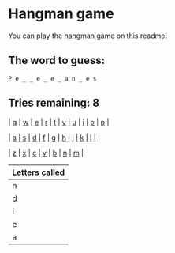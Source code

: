 <!--## Hello there 👋
![Coding image](https://github.com/roveroniandrea/roveroniandrea/blob/master/images/coding-resize.gif)-->
# Hangman game
You can play the hangman game on this readme!
<!--GAME-->

## The word to guess:
```
P e _ _ e _ e _ a n _ e s
```
## Tries remaining: 8

| [q](https:&#x2F;&#x2F;github.com&#x2F;roveroniandrea&#x2F;roveroniandrea&#x2F;issues&#x2F;new?title&#x3D;hangman%7Cq&amp;body&#x3D;Just+push+%27Submit+new+issue%27+without+editing+the+title.+The+README+will+be+updated+after+approximately+30+seconds.) | [w](https:&#x2F;&#x2F;github.com&#x2F;roveroniandrea&#x2F;roveroniandrea&#x2F;issues&#x2F;new?title&#x3D;hangman%7Cw&amp;body&#x3D;Just+push+%27Submit+new+issue%27+without+editing+the+title.+The+README+will+be+updated+after+approximately+30+seconds.) | [e](https:&#x2F;&#x2F;github.com&#x2F;roveroniandrea&#x2F;roveroniandrea&#x2F;issues&#x2F;new?title&#x3D;hangman%7Ce&amp;body&#x3D;Just+push+%27Submit+new+issue%27+without+editing+the+title.+The+README+will+be+updated+after+approximately+30+seconds.) | [r](https:&#x2F;&#x2F;github.com&#x2F;roveroniandrea&#x2F;roveroniandrea&#x2F;issues&#x2F;new?title&#x3D;hangman%7Cr&amp;body&#x3D;Just+push+%27Submit+new+issue%27+without+editing+the+title.+The+README+will+be+updated+after+approximately+30+seconds.) | [t](https:&#x2F;&#x2F;github.com&#x2F;roveroniandrea&#x2F;roveroniandrea&#x2F;issues&#x2F;new?title&#x3D;hangman%7Ct&amp;body&#x3D;Just+push+%27Submit+new+issue%27+without+editing+the+title.+The+README+will+be+updated+after+approximately+30+seconds.) | [y](https:&#x2F;&#x2F;github.com&#x2F;roveroniandrea&#x2F;roveroniandrea&#x2F;issues&#x2F;new?title&#x3D;hangman%7Cy&amp;body&#x3D;Just+push+%27Submit+new+issue%27+without+editing+the+title.+The+README+will+be+updated+after+approximately+30+seconds.) | [u](https:&#x2F;&#x2F;github.com&#x2F;roveroniandrea&#x2F;roveroniandrea&#x2F;issues&#x2F;new?title&#x3D;hangman%7Cu&amp;body&#x3D;Just+push+%27Submit+new+issue%27+without+editing+the+title.+The+README+will+be+updated+after+approximately+30+seconds.) | [i](https:&#x2F;&#x2F;github.com&#x2F;roveroniandrea&#x2F;roveroniandrea&#x2F;issues&#x2F;new?title&#x3D;hangman%7Ci&amp;body&#x3D;Just+push+%27Submit+new+issue%27+without+editing+the+title.+The+README+will+be+updated+after+approximately+30+seconds.) | [o](https:&#x2F;&#x2F;github.com&#x2F;roveroniandrea&#x2F;roveroniandrea&#x2F;issues&#x2F;new?title&#x3D;hangman%7Co&amp;body&#x3D;Just+push+%27Submit+new+issue%27+without+editing+the+title.+The+README+will+be+updated+after+approximately+30+seconds.) | [p](https:&#x2F;&#x2F;github.com&#x2F;roveroniandrea&#x2F;roveroniandrea&#x2F;issues&#x2F;new?title&#x3D;hangman%7Cp&amp;body&#x3D;Just+push+%27Submit+new+issue%27+without+editing+the+title.+The+README+will+be+updated+after+approximately+30+seconds.) |


| [a](https:&#x2F;&#x2F;github.com&#x2F;roveroniandrea&#x2F;roveroniandrea&#x2F;issues&#x2F;new?title&#x3D;hangman%7Ca&amp;body&#x3D;Just+push+%27Submit+new+issue%27+without+editing+the+title.+The+README+will+be+updated+after+approximately+30+seconds.) | [s](https:&#x2F;&#x2F;github.com&#x2F;roveroniandrea&#x2F;roveroniandrea&#x2F;issues&#x2F;new?title&#x3D;hangman%7Cs&amp;body&#x3D;Just+push+%27Submit+new+issue%27+without+editing+the+title.+The+README+will+be+updated+after+approximately+30+seconds.) | [d](https:&#x2F;&#x2F;github.com&#x2F;roveroniandrea&#x2F;roveroniandrea&#x2F;issues&#x2F;new?title&#x3D;hangman%7Cd&amp;body&#x3D;Just+push+%27Submit+new+issue%27+without+editing+the+title.+The+README+will+be+updated+after+approximately+30+seconds.) | [f](https:&#x2F;&#x2F;github.com&#x2F;roveroniandrea&#x2F;roveroniandrea&#x2F;issues&#x2F;new?title&#x3D;hangman%7Cf&amp;body&#x3D;Just+push+%27Submit+new+issue%27+without+editing+the+title.+The+README+will+be+updated+after+approximately+30+seconds.) | [g](https:&#x2F;&#x2F;github.com&#x2F;roveroniandrea&#x2F;roveroniandrea&#x2F;issues&#x2F;new?title&#x3D;hangman%7Cg&amp;body&#x3D;Just+push+%27Submit+new+issue%27+without+editing+the+title.+The+README+will+be+updated+after+approximately+30+seconds.) | [h](https:&#x2F;&#x2F;github.com&#x2F;roveroniandrea&#x2F;roveroniandrea&#x2F;issues&#x2F;new?title&#x3D;hangman%7Ch&amp;body&#x3D;Just+push+%27Submit+new+issue%27+without+editing+the+title.+The+README+will+be+updated+after+approximately+30+seconds.) | [j](https:&#x2F;&#x2F;github.com&#x2F;roveroniandrea&#x2F;roveroniandrea&#x2F;issues&#x2F;new?title&#x3D;hangman%7Cj&amp;body&#x3D;Just+push+%27Submit+new+issue%27+without+editing+the+title.+The+README+will+be+updated+after+approximately+30+seconds.) | [k](https:&#x2F;&#x2F;github.com&#x2F;roveroniandrea&#x2F;roveroniandrea&#x2F;issues&#x2F;new?title&#x3D;hangman%7Ck&amp;body&#x3D;Just+push+%27Submit+new+issue%27+without+editing+the+title.+The+README+will+be+updated+after+approximately+30+seconds.) | [l](https:&#x2F;&#x2F;github.com&#x2F;roveroniandrea&#x2F;roveroniandrea&#x2F;issues&#x2F;new?title&#x3D;hangman%7Cl&amp;body&#x3D;Just+push+%27Submit+new+issue%27+without+editing+the+title.+The+README+will+be+updated+after+approximately+30+seconds.) |


| [z](https:&#x2F;&#x2F;github.com&#x2F;roveroniandrea&#x2F;roveroniandrea&#x2F;issues&#x2F;new?title&#x3D;hangman%7Cz&amp;body&#x3D;Just+push+%27Submit+new+issue%27+without+editing+the+title.+The+README+will+be+updated+after+approximately+30+seconds.) | [x](https:&#x2F;&#x2F;github.com&#x2F;roveroniandrea&#x2F;roveroniandrea&#x2F;issues&#x2F;new?title&#x3D;hangman%7Cx&amp;body&#x3D;Just+push+%27Submit+new+issue%27+without+editing+the+title.+The+README+will+be+updated+after+approximately+30+seconds.) | [c](https:&#x2F;&#x2F;github.com&#x2F;roveroniandrea&#x2F;roveroniandrea&#x2F;issues&#x2F;new?title&#x3D;hangman%7Cc&amp;body&#x3D;Just+push+%27Submit+new+issue%27+without+editing+the+title.+The+README+will+be+updated+after+approximately+30+seconds.) | [v](https:&#x2F;&#x2F;github.com&#x2F;roveroniandrea&#x2F;roveroniandrea&#x2F;issues&#x2F;new?title&#x3D;hangman%7Cv&amp;body&#x3D;Just+push+%27Submit+new+issue%27+without+editing+the+title.+The+README+will+be+updated+after+approximately+30+seconds.) | [b](https:&#x2F;&#x2F;github.com&#x2F;roveroniandrea&#x2F;roveroniandrea&#x2F;issues&#x2F;new?title&#x3D;hangman%7Cb&amp;body&#x3D;Just+push+%27Submit+new+issue%27+without+editing+the+title.+The+README+will+be+updated+after+approximately+30+seconds.) | [n](https:&#x2F;&#x2F;github.com&#x2F;roveroniandrea&#x2F;roveroniandrea&#x2F;issues&#x2F;new?title&#x3D;hangman%7Cn&amp;body&#x3D;Just+push+%27Submit+new+issue%27+without+editing+the+title.+The+README+will+be+updated+after+approximately+30+seconds.) | [m](https:&#x2F;&#x2F;github.com&#x2F;roveroniandrea&#x2F;roveroniandrea&#x2F;issues&#x2F;new?title&#x3D;hangman%7Cm&amp;body&#x3D;Just+push+%27Submit+new+issue%27+without+editing+the+title.+The+README+will+be+updated+after+approximately+30+seconds.) |


| Letters called |
| -----------    |
|       n        |
|       d        |
|       i        |
|       e        |
|       a        |
<!--DATAeyJ3b3JkIjoicGVyc2V2ZXJhbmNlcyIsImd1ZXNzZWQiOlt0cnVlLHRydWUsZmFsc2UsZmFsc2UsdHJ1ZSxmYWxzZSx0cnVlLGZhbHNlLHRydWUsdHJ1ZSxmYWxzZSx0cnVlLHRydWVdLCJ0cmllc1JlbWFpbmluZyI6OCwibGV0dGVyc0NhbGxlZCI6WyJuIiwiZCIsImkiLCJlIiwiYSJdfQ==DATA-->
